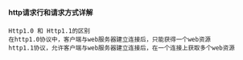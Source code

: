 #### http请求行和请求方式详解
    Http1.0 和 Http1.1的区别
    在http1.0协议中，客户端与web服务器建立连接后，只能获得一个web资源
    http1.1协议，允许客户端与web服务器建立连接后，在一个连接上获取多个web资源
      
